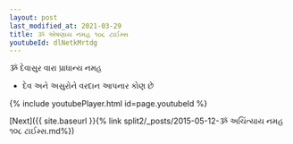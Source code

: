 ```yaml
---
layout: post
last_modified_at: 2021-03-29
title: ૐ એષણાય નમહ ૧૦૮ ટાઈમ્સ
youtubeId: dlNetkMrtdg
---
```

 
 
 ૐ દેવાસુર વારા પ્રાધાન્ય નમહ  
 
 -  દેવ અને અસુરોને વરદાન આપનાર કોણ છે 
 
  
 
  
 
 
 
 
 
 


{% include youtubePlayer.html id=page.youtubeId %}
 
[Next]({{ site.baseurl }}{% link  split2/_posts/2015-05-12-ૐ અચિંત્યાય નમહ ૧૦૮ ટાઈમ્સ.md%})
 
